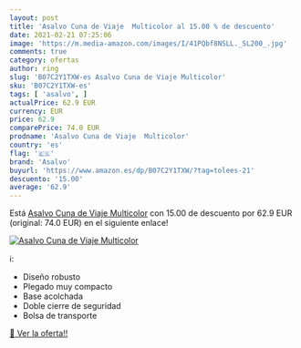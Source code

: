 ```yaml
---
layout: post
title: 'Asalvo Cuna de Viaje  Multicolor al 15.00 % de descuento'
date: 2021-02-21 07:25:06
image: 'https://m.media-amazon.com/images/I/41PQbf8NSLL._SL200_.jpg'
comments: true
category: ofertas
author: ring
slug: 'B07C2Y1TXW-es Asalvo Cuna de Viaje Multicolor'
sku: 'B07C2Y1TXW-es'
tags: [ 'asalvo', ]
actualPrice: 62.9 EUR
currency: EUR
price: 62.9
comparePrice: 74.0 EUR
prodname: 'Asalvo Cuna de Viaje  Multicolor'
country: 'es'
flag: '🇪🇸'
brand: 'Asalvo'
buyurl: 'https://www.amazon.es/dp/B07C2Y1TXW/?tag=tolees-21'
descuento: '15.00'
average: '62.9'
---
```


Está [Asalvo Cuna de Viaje  Multicolor](https://www.amazon.es/dp/B07C2Y1TXW/?tag=tolees-21) con 15.00 de descuento por 62.9 EUR (original: 74.0 EUR) en el siguiente enlace!

[![Asalvo Cuna de Viaje  Multicolor](https://m.media-amazon.com/images/I/41PQbf8NSLL._SL200_.jpg)](https://www.amazon.es/dp/B07C2Y1TXW/?tag=tolees-21)

ℹ️:

- Diseño robusto
- Plegado muy compacto
- Base acolchada
- Doble cierre de seguridad
- Bolsa de transporte

[🛒 Ver la oferta!!](https://www.amazon.es/dp/B07C2Y1TXW/?tag=tolees-21)
